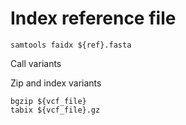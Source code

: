 # Index reference file
```
samtools faidx ${ref}.fasta
```

Call variants

Zip and index variants
```
bgzip ${vcf_file}
tabix ${vcf_file}.gz
```

